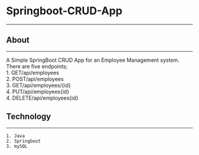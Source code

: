 # Springboot-CRUD-App
-----------------------

## About
-----------
A Simple SpringBoot CRUD App for an Employee Management system. 
There are five endpoints; \
	1. GET/api/employees \
	2. POST/api/employees \
	3. GET/api/employees/{id} \
	4. PUT/api/employees{id} \
	4. DELETE/api/employees{id}


## Technology
-------------
	1. Java
	2. Springboot
	3. mySQL